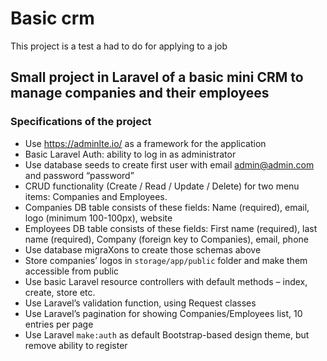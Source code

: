 # Basic crm
This project is a test a had to do for applying to a job

## Small project in Laravel of a basic mini CRM to manage companies and their employees
### Specifications of the project
- Use https://adminlte.io/ as a framework for the application
- Basic Laravel Auth: ability to log in as administrator
- Use database seeds to create first user with email admin@admin.com and password
“password”
- CRUD functionality (Create / Read / Update / Delete) for two menu items: Companies and
Employees.
- Companies DB table consists of these fields: Name (required), email, logo (minimum
100-100px), website
- Employees DB table consists of these fields: First name (required), last name (required),
Company (foreign key to Companies), email, phone
- Use database migraXons to create those schemas above
- Store companies’ logos in `storage/app/public` folder and make them accessible from public
- Use basic Laravel resource controllers with default methods – index, create, store etc.
- Use Laravel’s validation function, using Request classes
- Use Laravel’s pagination for showing Companies/Employees list, 10 entries per page
- Use Laravel `make:auth` as default Bootstrap-based design theme, but remove ability to
register
